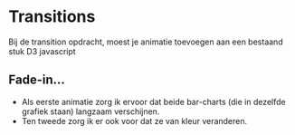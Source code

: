 
# Transitions

Bij de transition opdracht, moest je animatie toevoegen aan een bestaand stuk D3 javascript

## Fade-in...

* Als eerste animatie zorg ik ervoor dat beide bar-charts (die in dezelfde grafiek staan) langzaam verschijnen.
* Ten tweede zorg ik er ook voor dat ze van kleur veranderen.
